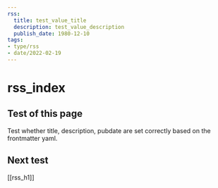 ```yaml
---
rss:
  title: test_value_title
  description: test_value_description
  publish_date: 1980-12-10
tags:
- type/rss
- date/2022-02-19
---
```


# rss_index
## Test of this page
Test whether title, description, pubdate are set correctly based on the frontmatter yaml.

## Next test
[[rss_h1]]